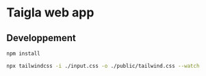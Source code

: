# Taigla web app

## Developpement
```bash
npm install
```

```bash
npx tailwindcss -i ./input.css -o ./public/tailwind.css --watch
```
